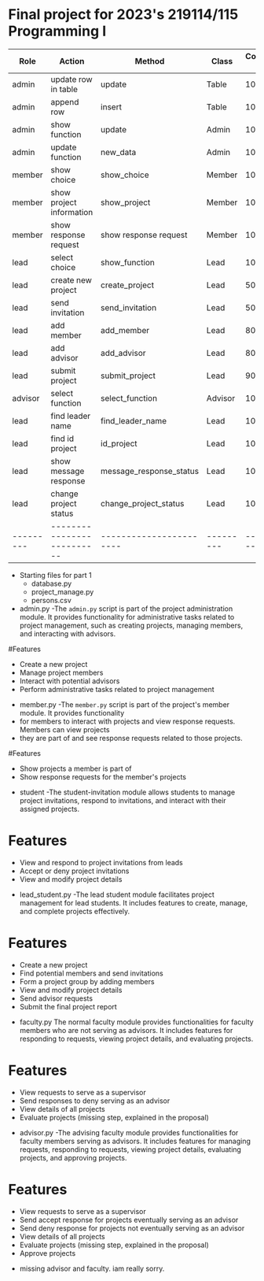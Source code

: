 # Final project for 2023's 219114/115 Programming I
| Role      | Action                     | Method                  | Class     | Completion %   |
|-----------|----------------------------|-------------------------|-----------|----------------|
| admin     | update row in table        | update                  | Table     | 100%           |
| admin     | append row                 | insert                  | Table     | 100%           |
| admin     | show function              | update                  | Admin     | 100%           |
| admin     | update function            | new_data                | Admin     | 100%           |
| member    | show choice                | show_choice             | Member    | 100%           |
| member    | show project information   | show_project            | Member    | 100%           |
| member    | show response request      | show response request   | Member    | 100%           |
| lead      | select choice              | show_function           | Lead      | 100%           |
| lead      | create new project         | create_project          | Lead      | 50%            |
| lead      | send invitation            | send_invitation         | Lead      | 50%            |
| lead      | add member                 | add_member              | Lead      | 80%            |
| lead      | add advisor                | add_advisor             | Lead      | 80%            |
| lead      | submit project             | submit_project          | Lead      | 90%            |
| advisor   | select function            | select_function         | Advisor   | 10%            |
| lead      | find leader name           | find_leader_name        | Lead      | 100%           |
| lead      | find id project            | id_project              | Lead      | 100%           |
| lead      | show message response      | message_response_status | Lead      | 100%           |
| lead      | change project status      | change_project_status   | Lead      | 100%           |
| --------- | -------------------------- | ----------------------- | --------- | -------------- |


* Starting files for part 1
  - database.py
  - project_manage.py
  - persons.csv
* admin.py
-The `admin.py` script is part of the project administration module. It provides 
functionality for administrative tasks related to project management, such as creating projects, 
managing members, and interacting with advisors.

#Features
- Create a new project
- Manage project members
- Interact with potential advisors
- Perform administrative tasks related to project management

* member.py
-The `member.py` script is part of the project's member module. It provides functionality 
* for members to interact with projects and view response requests. Members can view projects
* they are part of and see response requests related to those projects.

#Features
- Show projects a member is part of
- Show response requests for the member's projects

* student
-The student-invitation module allows students to manage project invitations, respond to invitations,
and interact with their assigned projects.

# Features
- View and respond to project invitations from leads
- Accept or deny project invitations
- View and modify project details

* lead_student.py
-The lead student module facilitates project management for lead students. It includes features to create, 
manage, and complete projects effectively.

# Features
- Create a new project
- Find potential members and send invitations
- Form a project group by adding members
- View and modify project details
- Send advisor requests
- Submit the final project report

* faculty.py
The normal faculty module provides functionalities for faculty members who are 
not serving as advisors. It includes features for responding to requests, 
viewing project details, and evaluating projects.

# Features
- View requests to serve as a supervisor
- Send responses to deny serving as an advisor
- View details of all projects
- Evaluate projects (missing step, explained in the proposal)

* advisor.py
-The advising faculty module provides functionalities for faculty members serving as advisors.
It includes features for managing requests, responding to requests, viewing project details, evaluating projects, 
and approving projects.

# Features
- View requests to serve as a supervisor
- Send accept response for projects eventually serving as an advisor
- Send deny response for projects not eventually serving as an advisor
- View details of all projects
- Evaluate projects (missing step, explained in the proposal)
- Approve projects


* missing advisor and faculty. iam really sorry.








 

